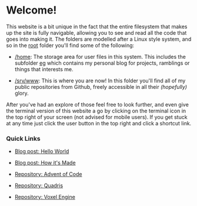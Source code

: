# Welcome!

This website is a bit unique in the fact that the entire filesystem that makes up the site is fully navigable, allowing you to see and read all the code that goes into making it. The folders are modelled after a Linux style system, and so in the [root](/) folder you'll find some of the following:

* [/home](/home): The storage area for user files in this system. This includes the subfolder [eg](/home/eg) which contains my personal blog for projects, ramblings or things that interests me.

* [/srv/www](/srv/www/): This is where you are now! In this folder you'll find all of my public repositories from Github, freely accessible in all their *(hopefully)* glory.

After you've had an explore of those feel free to look further, and even give the terminal version of this website a go by clicking on the terminal icon in the top right of your screen (not advised for mobile users). If you get stuck at any time just click the user button in the top right and click a shortcut link.

### Quick Links

* [Blog post: Hello World](/home/eg/hello-world)
* [Blog post: How it's Made](/home/eg/how-its-made)

* [Repository: Advent of Code](/srv/www/Advent-of-Code)
* [Repository: Quadris](/srv/www/Quadris)
* [Repository: Voxel Engine](/srv/www/Voxel-Engine)
